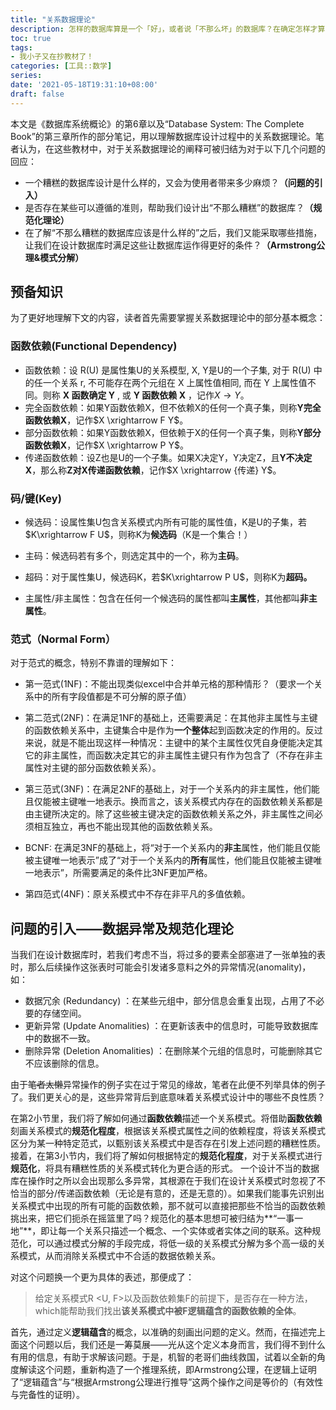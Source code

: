 ```yaml
---
title: "关系数据理论"
description: 怎样的数据库算是一个「好」，或者说「不那么坏」的数据库？在确定怎样才算「好」之后，数据库设计者又需要遵循哪些原则，才能使设计出的数据库尽可能具备这种「好」的性质？本文主要介绍了「数据关系理论」中的规范化理论以及 Armstrong 公理，用以回答这 2 个问题。
toc: true
tags: 
- 我小子又在抄教材了！
categories: [工具::数学]
series:
date: '2021-05-18T19:31:10+08:00'
draft: false
---
```




本文是《数据库系统概论》的第6章以及“Database System: The Complete Book”的第三章所作的部分笔记，用以理解数据库设计过程中的关系数据理论。笔者认为，在这些教材中，对于关系数据理论的阐释可被归结为对于以下几个问题的回应：

- 一个糟糕的数据库设计是什么样的，又会为使用者带来多少麻烦？**（问题的引入）**
- 是否存在某些可以遵循的准则，帮助我们设计出“不那么糟糕”的数据库？**（规范化理论）**
- 在了解“不那么糟糕的数据库应该是什么样的”之后，我们又能采取哪些措施，让我们在设计数据库时满足这些让数据库运作得更好的条件？**（Armstrong公理&模式分解）**

## 预备知识

为了更好地理解下文的内容，读者首先需要掌握关系数据理论中的部分基本概念：

### 函数依赖(Functional Dependency) 	
- 函数依赖：设 R(U) 是属性集U的关系模型, X, Y是U的一个子集, 对于 R(U) 中的任一个关系 r, 不可能存在两个元组在 X 上属性值相同, 而在 Y 上属性值不同。则称 **X 函数确定 Y** , 或 **Y 函数依赖 X** ，记作$X \rightarrow  Y$。
- 完全函数依赖：如果Y函数依赖X，但不依赖X的任何一个真子集，则称**Y完全函数依赖X**，记作$X \xrightarrow F Y$。
- 部分函数依赖：如果Y函数依赖X，但依赖于X的任何一个真子集，则称**Y部分函数依赖X**，记作$X \xrightarrow P Y$。
- 传递函数依赖：设Z也是U的一个子集。如果X决定Y，Y决定Z，且**Y不决定X**，那么称**Z对X传递函数依赖**，记作$X \xrightarrow {传递} Y$。

### 码/键(Key)

- 候选码：设属性集U包含关系模式内所有可能的属性值，K是U的子集，若$K\xrightarrow F U$，则称K为**候选码**（K是一个集合！）

- 主码：候选码若有多个，则选定其中的一个，称为**主码**。

- 超码：对于属性集U，候选码K，若$K\xrightarrow P U$，则称K为**超码。**

- 主属性/非主属性：包含在任何一个候选码的属性都叫**主属性**，其他都叫**非主属性**。

### 范式（Normal Form）

对于范式的概念，特别不靠谱的理解如下：

- 第一范式(1NF)：不能出现类似excel中合并单元格的那种情形？（要求一个关系中的所有字段值都是不可分解的原子值）

- 第二范式(2NF)：在满足1NF的基础上，还需要满足：在其他非主属性与主键的函数依赖关系中，主键集合中是作为**一个整体**起到函数决定的作用的。反过来说，就是不能出现这样一种情况：主键中的某个主属性仅凭自身便能决定其它的非主属性，而函数决定其它的非主属性主键只有作为包含了（不存在非主属性对主键的部分函数依赖关系）。

- 第三范式(3NF)：在满足2NF的基础上，对于一个关系内的非主属性，他们能且仅能被主键唯一地表示。换而言之，该关系模式内存在的函数依赖关系都是由主键所决定的。除了这些被主键决定的函数依赖关系之外，非主属性之间必须相互独立，再也不能出现其他的函数依赖关系。
- BCNF: 在满足3NF的基础上，将“对于一个关系内的**非主**属性，他们能且仅能被主键唯一地表示”成了“对于一个关系内的**所有**属性，他们能且仅能被主键唯一地表示”，所需要满足的条件比3NF更加严格。

- 第四范式(4NF)：原关系模式中不存在非平凡的多值依赖。

## 问题的引入——数据异常及规范化理论

当我们在设计数据库时，若我们考虑不当，将过多的要素全部塞进了一张单独的表时，那么后续操作这张表时可能会引发诸多意料之外的异常情况(anomality)，如：

- 数据冗余 (Redundancy) ：在某些元组中，部分信息会重复出现，占用了不必要的存储空间。
- 更新异常 (Update Anomalities) ：在更新该表中的信息时，可能导致数据库中的数据不一致。
- 删除异常 (Deletion Anomalities) ：在删除某个元组的信息时，可能删除其它不应该删除的信息。

由于<del>笔者太懒</del>异常操作的例子实在过于常见的缘故，笔者在此便不列举具体的例子了。我们更关心的是，这些异常背后到底意味着关系模式设计中的哪些不良性质？

在第2小节里，我们将了解如何通过**函数依赖**描述一个关系模式。将借助**函数依赖**刻画关系模式的**规范化程度**，根据该关系模式属性之间的依赖程度，将该关系模式区分为某一种特定范式，以甄别该关系模式中是否存在引发上述问题的糟糕性质。接着，在第3小节内，我们将了解如何根据特定的**规范化程度**，对于关系模式进行**规范化**，将具有糟糕性质的关系模式转化为更合适的形式。
一个设计不当的数据库在操作时之所以会出现那么多异常，其根源在于我们在设计关系模式时忽视了不恰当的部分/传递函数依赖（无论是有意的，还是无意的）。如果我们能事先识别出关系模式中出现的所有可能的函数依赖，那不就可以直接把那些不恰当的函数依赖挑出来，把它们扼杀在摇篮里了吗？规范化的基本思想可被归结为**“一事一地”**，即让每一个关系只描述一个概念、一个实体或者实体之间的联系。这种规范化，可以通过模式分解的手段完成，将低一级的关系模式分解为多个高一级的关系模式，从而消除关系模式中不合适的数据依赖关系。

对这个问题换一个更为具体的表述，那便成了：

> 给定关系模式R <U, F>以及函数依赖集F的前提下，是否存在一种方法，which能帮助我们找出<b>该关系模式中被F逻辑蕴含的函数依赖的全体</b>。

首先，通过定义**逻辑蕴含**的概念，以准确的刻画出问题的定义。然而，在描述完上面这个问题以后，我们还是一筹莫展——光从这个定义本身而言，我们得不到什么有用的信息，有助于求解该问题。于是，机智的老哥们曲线救国，试着以全新的角度解读这个问题，重新构造了一个推理系统，即Armstrong公理，在逻辑上证明了“逻辑蕴含”与“根据Armstrong公理进行推导”这两个操作之间是等价的（有效性与完备性的证明）。
